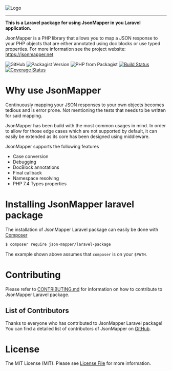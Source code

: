 ![Logo](https://jsonmapper.net/images/jsonmapper.png)

---
**This is a Laravel package for using JsonMapper in you Laravel application.** 

JsonMapper is a PHP library that allows you to map a JSON response to your PHP objects that are either annotated using doc blocks or use typed properties.
For more information see the project website: https://jsonmapper.net

![GitHub](https://img.shields.io/github/license/JsonMapper/LaravelPackage)
![Packagist Version](https://img.shields.io/packagist/v/json-mapper/laravel-package)
![PHP from Packagist](https://img.shields.io/packagist/php-v/json-mapper/laravel-package)
[![Build Status](https://api.travis-ci.com/JsonMapper/LaravelPackage.svg?branch=master)](https://travis-ci.com/JsonMapper/LaravelPackage) 
[![Coverage Status](https://coveralls.io/repos/github/JsonMapper/LaravelPackage/badge.svg?branch=master)](https://coveralls.io/github/JsonMapper/LaravelPackage?branch=master)

# Why use JsonMapper
Continuously mapping your JSON responses to your own objects becomes tedious and is error prone. Not mentioning the
tests that needs to be written for said mapping.

JsonMapper has been build with the most common usages in mind. In order to allow for those edge cases which are not 
supported by default, it can easily be extended as its core has been designed using middleware.

JsonMapper supports the following features
 * Case conversion
 * Debugging
 * DocBlock annotations
 * Final callback
 * Namespace resolving
 * PHP 7.4 Types properties
  
# Installing JsonMapper laravel package 
The installation of JsonMapper Laravel package can easily be done with [Composer](https://getcomposer.org)
```bash
$ composer require json-mapper/laravel-package
```
The example shown above assumes that `composer` is on your `$PATH`.

# Contributing
Please refer to [CONTRIBUTING.md](https://github.com/JsonMapper/LaravelPackage/blob/master/CONTRIBUTING.md) for information on how to contribute to JsonMapper Laravel package.

## List of Contributors
Thanks to everyone who has contributed to JsonMapper Laravel package! You can find a detailed list of contributors of JsonMapper on [GitHub](https://github.com/JsonMapper/LaravelPackage/graphs/contributors).

# License
The MIT License (MIT). Please see [License File](https://github.com/JsonMapper/LaravelPackage/blob/master/LICENSE) for more information.
